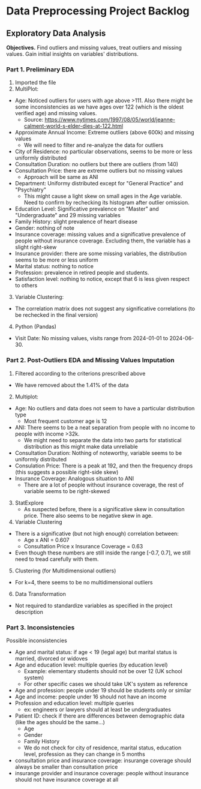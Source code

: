 # Data Preprocessing Project Backlog
## Exploratory Data Analysis
**Objectives.** Find outliers and missing values, treat outliers and missing values. Gain initial insights on variables' distributions.

### Part 1. Preliminary EDA
1. Imported the file
2. MultiPlot:
- Age: Noticed outliers for users with age above >111. Also there might be some inconsistencies as we have ages over 122 (which is the oldest verified age) and missing values.
    - Source: https://www.nytimes.com/1997/08/05/world/jeanne-calment-world-s-elder-dies-at-122.html
- Approximate Annual Income: Extreme outliers (above 600k) and missing values
    - We will need to filter and re-analyze the data for outliers
- City of Residence: no particular observations, seems to be more or less uniformly distributed
- Consultation Duration: no outliers but there are outliers (from 140)
- Consultation Price: there are extreme outliers but no missing values
    - Approach will be same as ANI
- Department: Uniformy distributed except for "General Practice" and "Psychiatry"
    - This might cause a light skew on small ages in the Age variable. Need to confirm by rechecking its histogram after outlier omission.
- Education Level: Significative prevalence on "Master" and "Undergraduate" and 29 missing variables
- Family History: slight prevalence of heart disease
- Gender: nothing of note
- Insurance coverage: missing values and a significative prevalence of people without insurance coverage. Excluding them, the variable has a slight right-skew
- Insurance provider: there are some missing variables, the distribution seems to be more or less uniform
- Marital status: nothing to notice
- Profession: prevalence in retired people and students.
- Satisfaction level: nothing to notice, except that 6 is less given respect to others
3. Variable Clustering:
- The correlation matrix does not suggest any significative correlations (to be rechecked in the final version)
4. Python (Pandas)
- Visit Date: No missing values, visits range from 2024-01-01 to 2024-06-30.

### Part 2. Post-Outliers EDA and Missing Values Imputation
1. Filtered according to the criterions prescribed above
- We have removed about the 1.41% of the data
2. Multiplot:
- Age: No outliers and data does not seem to have a particular distribution type
    - Most frequent customer age is 12
- ANI: There seems to be a neat separation from people with no income to people with income >32k.
    - We might need to separate the data into two parts for statistical distribution as this might make data unreliable
- Consultation Duration: Nothing of noteworthy, variable seems to be uniformly distributed
- Consulation Price: There is a peak at 192, and then the frequency drops (this suggests a possible right-side skew)
- Insurance Coverage: Analogous situation to ANI
    - There are a lot of people without insurance coverage, the rest of variable seems to be right-skewed
3. StatExplore
    - As suspected before, there is a significative skew in consultation price. There also seems to be negative skew in age.
4. Variable Clustering
- There is a significative (but not high enough) correlation between:
    - Age x ANI = 0.607
    - Consultation Price x Insurance Coverage = 0.63
- Even though these numbers are still inside the range [-0.7, 0.7], we still need to tread carefully with them.
5. Clustering (for Multidimensional outliers)
- For k=4, there seems to be no multidimensional outliers
6. Data Transformation
- Not required to standardize variables as specified in the project description

### Part 3. Inconsistencies
Possible inconsistencies
- Age and marital status: if age < 19 (legal age) but marital status is married, divorced or widoves
- Age and education level: multiple queries (by education level)
    - Example: elementary students should not be over 12 (UK school system)
    - For other specific cases we should take UK's system as reference
- Age and profession: people under 19 should be students only or similar
- Age and income: people under 16 should not have an income
- Profession and education level: multiple queries 
    - ex: engineers or lawyers should at least be undergraduates
- Patient ID: check if there are differences between demographic data (like the ages should be the same...)
    - Age
    - Gender
    - Family History
    - We do not check for city of residence, marital status, education level, profession as they can change in 5 months
- consultation price and insurance coverage: insurange coverage should always be smaller than consultation price
- insurange provider and insurance coverage: people without insurance should not have insurance coverage at all
